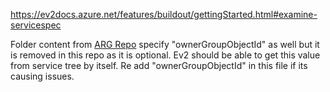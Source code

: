 https://ev2docs.azure.net/features/buildout/gettingStarted.html#examine-servicespec


Folder content from [ARG Repo](https://msazure.visualstudio.com/One/_git/Mgmt-Governance-ResourcesCache?path=/src/Ev2Deployment/Ev2Deployment/ServiceGroupRoot/ServiceSpec&version=GBmain&_a=contents) specify "ownerGroupObjectId" as well but it is removed in this repo as it is optional. Ev2 should be able to get this value from service tree by itself. Re add "ownerGroupObjectId" in this file if its causing issues.

